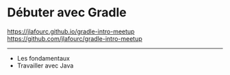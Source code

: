 
# Débuter avec Gradle

https://jlafourc.github.io/gradle-intro-meetup
https://github.com/jlafourc/gradle-intro-meetup

---

* Les fondamentaux
* Travailler avec Java